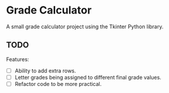 # Grade Calculator
A small grade calculator project using the Tkinter Python library.

## TODO
Features:
- [ ] Ability to add extra rows.
- [ ] Letter grades being assigned to different final grade values.
- [ ] Refactor code to be more practical.